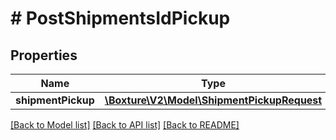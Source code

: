 # # PostShipmentsIdPickup

## Properties

Name | Type | Description | Notes
------------ | ------------- | ------------- | -------------
**shipmentPickup** | [**\Boxture\V2\Model\ShipmentPickupRequest**](ShipmentPickupRequest.md) |  | 

[[Back to Model list]](../../README.md#documentation-for-models) [[Back to API list]](../../README.md#documentation-for-api-endpoints) [[Back to README]](../../README.md)


